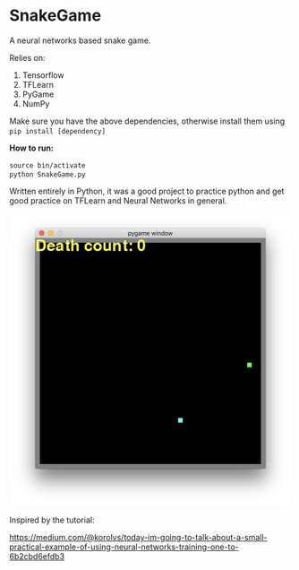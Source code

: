 # SnakeGame

A neural networks based snake game.

Relies on:
1. Tensorflow
2. TFLearn
3. PyGame
4. NumPy

Make sure you have the above dependencies, otherwise install them using ```pip install [dependency]```

**How to run:**

```
source bin/activate
python SnakeGame.py
```

Written entirely in Python, it was a good project to practice python and get good practice on TFLearn and Neural Networks in general.

![Screenshot](https://github.com/AdnanZahid/SnakeGame/blob/master/screenshot.png)

Inspired by the tutorial:

https://medium.com/@korolvs/today-im-going-to-talk-about-a-small-practical-example-of-using-neural-networks-training-one-to-6b2cbd6efdb3
